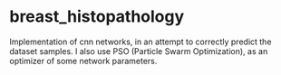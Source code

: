 # breast_histopathology 
Implementation of cnn networks, in an attempt to correctly predict the dataset samples. I also use PSO (Particle Swarm Optimization), as an optimizer of some network parameters.
